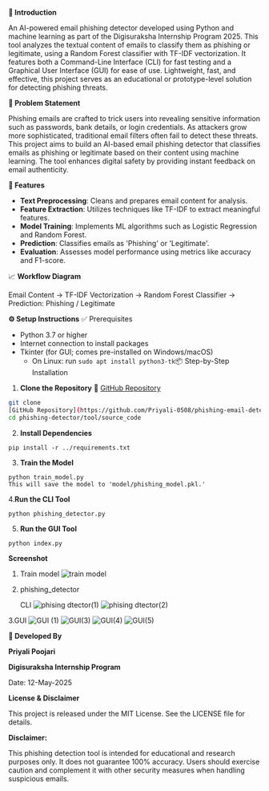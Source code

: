 
**🧠 Introduction**

An AI-powered email phishing detector developed using Python and machine learning as part of the Digisuraksha Internship Program 2025. This tool analyzes the textual content of emails to classify them as phishing or legitimate, using a Random Forest classifier with TF-IDF vectorization. It features both a Command-Line Interface (CLI) for fast testing and a Graphical User Interface (GUI) for ease of use. Lightweight, fast, and effective, this project serves as an educational or prototype-level solution for detecting phishing threats.

**🚨 Problem Statement**

Phishing emails are crafted to trick users into revealing sensitive information such as passwords, bank details, or login credentials. As attackers grow more sophisticated, traditional email filters often fail to detect these threats.
This project aims to build an AI-based email phishing detector that classifies emails as phishing or legitimate based on their content using machine learning. The tool enhances digital safety by providing instant feedback on email authenticity.

**🧰 Features**
- **Text Preprocessing**: Cleans and prepares email content for analysis.
- **Feature Extraction**: Utilizes techniques like TF-IDF to extract meaningful features.
- **Model Training**: Implements ML algorithms such as Logistic Regression and Random Forest.
- **Prediction**: Classifies emails as 'Phishing' or 'Legitimate'.
- **Evaluation**: Assesses model performance using metrics like accuracy and F1-score.

📈 **Workflow Diagram**

Email Content -> TF-IDF Vectorization -> Random Forest Classifier -> Prediction: Phishing / Legitimate

**⚙️ Setup Instructions**
✅ Prerequisites

- Python 3.7 or higher
- Internet connection to install packages
- Tkinter (for GUI; comes pre-installed on Windows/macOS)
    - On Linux: run `sudo apt install python3-tk`📦 Step-by-Step Installation

1. **Clone the Repository**
   🔗 [GitHub Repository](https://github.com/Priyali-0508/phishing-email-detector.git)
```bash
git clone
[GitHub Repository](https://github.com/Priyali-0508/phishing-email-detector.git)
cd phishing-detector/tool/source_code
```
2. **Install Dependencies**
 ```
pip install -r ../requirements.txt
 ```
3. **Train the Model**
 ```
python train_model.py
This will save the model to 'model/phishing_model.pkl.'
 ```
4.**Run the CLI Tool**
```
python phishing_detector.py
```
5. **Run the GUI Tool**
```
python index.py
```
**Screenshot**
 1. Train model
    ![train model](https://github.com/user-attachments/assets/f14d6fd3-897b-4ab4-a888-0b4b1f99110a)

2. phishing_detector
   
   CLI
![phising dtector(1)](https://github.com/user-attachments/assets/9898b6e8-ba6a-4848-8322-9b4101d4f281)
![phising dtector(2)](https://github.com/user-attachments/assets/1affe4e5-466c-49a9-9bf5-476af2fd5428)

3.GUI 
![GUI (1)](https://github.com/user-attachments/assets/5fb20677-0b92-434a-91be-bd41033a33e9)
![GUI(3)](https://github.com/user-attachments/assets/16573076-405d-4328-97a1-98e2aaed21ab)
![GUI(4)](https://github.com/user-attachments/assets/b9397966-d90e-4072-b9d4-beb9c18e0b6d)
![GUI(5)](https://github.com/user-attachments/assets/d1537778-5e2d-4389-8d0a-4b6cf9e20a2f)

**👤 Developed By**

**Priyali Poojari**

**Digisuraksha Internship Program**

Date: 12-May-2025

**License & Disclaimer**

This project is released under the MIT License. See the LICENSE file for details.

**Disclaimer:**

This phishing detection tool is intended for educational and research purposes only. It does not guarantee 100% accuracy. Users should exercise caution and complement it with other security measures when handling suspicious emails.






